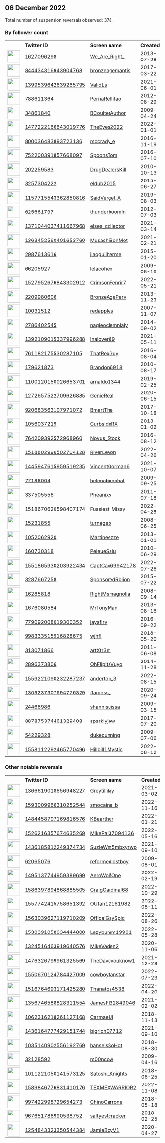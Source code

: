 
## 06 December 2022
Total number of suspension reversals observed: 378.

### By follower count
<table><tr><th></th><th align="left">Twitter ID</th><th align="left">Screen name</th>
<th align="left">Created</th><th align="left">Status</th><th align="left">Suspended</th><th align="left">Followers</th>
<tr><td><a href="https://pbs.twimg.com/profile_images/1390404872164417538/1ZJefQdw_normal.jpg"><img src="https://pbs.twimg.com/profile_images/1390404872164417538/1ZJefQdw_normal.jpg" width="40px" height="40px" align="center"/></a></td><td><a href="https://twitter.com/intent/user?user_id=1627096298">1627096298</a></td><td><a href="https://twitter.com/We_Are_Right_">We_Are_Right_</a></td><td>2013-07-28</td><td align="center"></td><td>2022-10-29</td><td>146159</td></tr>
<tr><td><a href="https://pbs.twimg.com/profile_images/844437301459607552/aucDes-4_normal.jpg"><img src="https://pbs.twimg.com/profile_images/844437301459607552/aucDes-4_normal.jpg" width="40px" height="40px" align="center"/></a></td><td><a href="https://twitter.com/intent/user?user_id=844434316943904768">844434316943904768</a></td><td><a href="https://twitter.com/bronzeagemantis">bronzeagemantis</a></td><td>2017-03-22</td><td align="center"></td><td></td><td>92163</td></tr>
<tr><td><a href="https://pbs.twimg.com/profile_images/1610460398993477632/L_C5Tx-n_normal.png"><img src="https://pbs.twimg.com/profile_images/1610460398993477632/L_C5Tx-n_normal.png" width="40px" height="40px" align="center"/></a></td><td><a href="https://twitter.com/intent/user?user_id=1399539642639265795">1399539642639265795</a></td><td><a href="https://twitter.com/ValidLs">ValidLs</a></td><td>2021-06-01</td><td align="center"></td><td>2022-12-02</td><td>39344</td></tr>
<tr><td><a href="https://pbs.twimg.com/profile_images/1296931395592433665/aInpQmoi_normal.jpg"><img src="https://pbs.twimg.com/profile_images/1296931395592433665/aInpQmoi_normal.jpg" width="40px" height="40px" align="center"/></a></td><td><a href="https://twitter.com/intent/user?user_id=788611364">788611364</a></td><td><a href="https://twitter.com/PernaReflitao">PernaReflitao</a></td><td>2012-08-29</td><td align="center"></td><td>2022-06-13</td><td>26853</td></tr>
<tr><td><a href="https://pbs.twimg.com/profile_images/1609238420278190081/2cnelpGG_normal.jpg"><img src="https://pbs.twimg.com/profile_images/1609238420278190081/2cnelpGG_normal.jpg" width="40px" height="40px" align="center"/></a></td><td><a href="https://twitter.com/intent/user?user_id=34861840">34861840</a></td><td><a href="https://twitter.com/BCoulterAuthor">BCoulterAuthor</a></td><td>2009-04-24</td><td align="center"></td><td>2022-09-23</td><td>20273</td></tr>
<tr><td><a href="https://pbs.twimg.com/profile_images/1531522173533290498/Eh0SmevO_normal.jpg"><img src="https://pbs.twimg.com/profile_images/1531522173533290498/Eh0SmevO_normal.jpg" width="40px" height="40px" align="center"/></a></td><td><a href="https://twitter.com/intent/user?user_id=1477222166643019776">1477222166643019776</a></td><td><a href="https://twitter.com/TheEyes2022">TheEyes2022</a></td><td>2022-01-01</td><td align="center"></td><td>2022-09-24</td><td>17854</td></tr>
<tr><td><a href="https://pbs.twimg.com/profile_images/803324945447133184/ZhaGaSrh_normal.jpg"><img src="https://pbs.twimg.com/profile_images/803324945447133184/ZhaGaSrh_normal.jpg" width="40px" height="40px" align="center"/></a></td><td><a href="https://twitter.com/intent/user?user_id=800036483893723136">800036483893723136</a></td><td><a href="https://twitter.com/mccrady_e">mccrady_e</a></td><td>2016-11-19</td><td align="center"></td><td>2022-10-29</td><td>15773</td></tr>
<tr><td><a href="https://pbs.twimg.com/profile_images/1246508639352954885/0t1MTLAi_normal.jpg"><img src="https://pbs.twimg.com/profile_images/1246508639352954885/0t1MTLAi_normal.jpg" width="40px" height="40px" align="center"/></a></td><td><a href="https://twitter.com/intent/user?user_id=752200391857668097">752200391857668097</a></td><td><a href="https://twitter.com/SpoonsTom">SpoonsTom</a></td><td>2016-07-10</td><td align="center"></td><td>2022-04-24</td><td>15742</td></tr>
<tr><td><a href="https://pbs.twimg.com/profile_images/1186792457540907008/P-pqPLNH_normal.jpg"><img src="https://pbs.twimg.com/profile_images/1186792457540907008/P-pqPLNH_normal.jpg" width="40px" height="40px" align="center"/></a></td><td><a href="https://twitter.com/intent/user?user_id=202259583">202259583</a></td><td><a href="https://twitter.com/DrugDealersKill">DrugDealersKill</a></td><td>2010-10-13</td><td align="center"></td><td></td><td>15418</td></tr>
<tr><td><a href="https://pbs.twimg.com/profile_images/1498482311993585665/9TnbbseN_normal.jpg"><img src="https://pbs.twimg.com/profile_images/1498482311993585665/9TnbbseN_normal.jpg" width="40px" height="40px" align="center"/></a></td><td><a href="https://twitter.com/intent/user?user_id=3257304222">3257304222</a></td><td><a href="https://twitter.com/eldub2015">eldub2015</a></td><td>2015-06-27</td><td align="center"></td><td>2022-10-29</td><td>12788</td></tr>
<tr><td><a href="https://pbs.twimg.com/profile_images/1615813283583299605/oIfyI8AQ_normal.jpg"><img src="https://pbs.twimg.com/profile_images/1615813283583299605/oIfyI8AQ_normal.jpg" width="40px" height="40px" align="center"/></a></td><td><a href="https://twitter.com/intent/user?user_id=1157715543362850816">1157715543362850816</a></td><td><a href="https://twitter.com/SaidVergel_A">SaidVergel_A</a></td><td>2019-08-03</td><td align="center"></td><td>2022-04-24</td><td>12073</td></tr>
<tr><td><a href="https://pbs.twimg.com/profile_images/2443297750/qUId3OE6_normal"><img src="https://pbs.twimg.com/profile_images/2443297750/qUId3OE6_normal" width="40px" height="40px" align="center"/></a></td><td><a href="https://twitter.com/intent/user?user_id=625661797">625661797</a></td><td><a href="https://twitter.com/thunderboomin">thunderboomin</a></td><td>2012-07-03</td><td align="center"></td><td>2022-11-08</td><td>11667</td></tr>
<tr><td><a href="https://pbs.twimg.com/profile_images/1550567152800890881/Q0y5GHeb_normal.jpg"><img src="https://pbs.twimg.com/profile_images/1550567152800890881/Q0y5GHeb_normal.jpg" width="40px" height="40px" align="center"/></a></td><td><a href="https://twitter.com/intent/user?user_id=1371044037411667968">1371044037411667968</a></td><td><a href="https://twitter.com/elsea_collector">elsea_collector</a></td><td>2021-03-14</td><td align="center"></td><td>2022-11-08</td><td>10642</td></tr>
<tr><td><a href="https://pbs.twimg.com/profile_images/1365438697429172237/B5_y0eTI_normal.jpg"><img src="https://pbs.twimg.com/profile_images/1365438697429172237/B5_y0eTI_normal.jpg" width="40px" height="40px" align="center"/></a></td><td><a href="https://twitter.com/intent/user?user_id=1363452560401653760">1363452560401653760</a></td><td><a href="https://twitter.com/MusashiBonMot">MusashiBonMot</a></td><td>2021-02-21</td><td align="center"></td><td>2022-12-04</td><td>8445</td></tr>
<tr><td><a href="https://pbs.twimg.com/profile_images/1224667594147475457/f2gfRNka_normal.jpg"><img src="https://pbs.twimg.com/profile_images/1224667594147475457/f2gfRNka_normal.jpg" width="40px" height="40px" align="center"/></a></td><td><a href="https://twitter.com/intent/user?user_id=2987613616">2987613616</a></td><td><a href="https://twitter.com/jiaoguilherme">jiaoguilherme</a></td><td>2015-01-20</td><td align="center"></td><td></td><td>8322</td></tr>
<tr><td><a href="https://pbs.twimg.com/profile_images/1602017590653734913/7cyxTVs9_normal.jpg"><img src="https://pbs.twimg.com/profile_images/1602017590653734913/7cyxTVs9_normal.jpg" width="40px" height="40px" align="center"/></a></td><td><a href="https://twitter.com/intent/user?user_id=66205927">66205927</a></td><td><a href="https://twitter.com/lelacohen">lelacohen</a></td><td>2009-08-16</td><td align="center">🔒</td><td>2022-09-10</td><td>8273</td></tr>
<tr><td><a href="https://pbs.twimg.com/profile_images/1527953053298864130/n9nzB42u_normal.jpg"><img src="https://pbs.twimg.com/profile_images/1527953053298864130/n9nzB42u_normal.jpg" width="40px" height="40px" align="center"/></a></td><td><a href="https://twitter.com/intent/user?user_id=1527952676843302912">1527952676843302912</a></td><td><a href="https://twitter.com/CrimsonFenrir7">CrimsonFenrir7</a></td><td>2022-05-21</td><td align="center"></td><td>2022-10-30</td><td>8065</td></tr>
<tr><td><a href="https://pbs.twimg.com/profile_images/648615546699689984/cohHJsGX_normal.jpg"><img src="https://pbs.twimg.com/profile_images/648615546699689984/cohHJsGX_normal.jpg" width="40px" height="40px" align="center"/></a></td><td><a href="https://twitter.com/intent/user?user_id=2209980606">2209980606</a></td><td><a href="https://twitter.com/BronzeAgePerv">BronzeAgePerv</a></td><td>2013-11-23</td><td align="center"></td><td></td><td>6804</td></tr>
<tr><td><a href="https://pbs.twimg.com/profile_images/1068309644362358785/CenvPQYJ_normal.jpg"><img src="https://pbs.twimg.com/profile_images/1068309644362358785/CenvPQYJ_normal.jpg" width="40px" height="40px" align="center"/></a></td><td><a href="https://twitter.com/intent/user?user_id=10031512">10031512</a></td><td><a href="https://twitter.com/redapples">redapples</a></td><td>2007-11-07</td><td align="center"></td><td></td><td>6076</td></tr>
<tr><td><a href="https://pbs.twimg.com/profile_images/1425526913616027659/06ZsqUhI_normal.jpg"><img src="https://pbs.twimg.com/profile_images/1425526913616027659/06ZsqUhI_normal.jpg" width="40px" height="40px" align="center"/></a></td><td><a href="https://twitter.com/intent/user?user_id=2786402545">2786402545</a></td><td><a href="https://twitter.com/nagleociemnialy">nagleociemnialy</a></td><td>2014-09-02</td><td align="center">🔒</td><td>2022-11-09</td><td>5814</td></tr>
<tr><td><a href="https://pbs.twimg.com/profile_images/1610426903130783745/4sKxX22S_normal.jpg"><img src="https://pbs.twimg.com/profile_images/1610426903130783745/4sKxX22S_normal.jpg" width="40px" height="40px" align="center"/></a></td><td><a href="https://twitter.com/intent/user?user_id=1392109015337996288">1392109015337996288</a></td><td><a href="https://twitter.com/Inalover89">Inalover89</a></td><td>2021-05-11</td><td align="center">🚫</td><td>2022-03-05</td><td>5520</td></tr>
<tr><td><a href="https://pbs.twimg.com/profile_images/1324485287096000514/wfiNYSh9_normal.jpg"><img src="https://pbs.twimg.com/profile_images/1324485287096000514/wfiNYSh9_normal.jpg" width="40px" height="40px" align="center"/></a></td><td><a href="https://twitter.com/intent/user?user_id=761182175530287105">761182175530287105</a></td><td><a href="https://twitter.com/ThatRexGuy">ThatRexGuy</a></td><td>2016-08-04</td><td align="center"></td><td></td><td>5179</td></tr>
<tr><td><a href="https://pbs.twimg.com/profile_images/1621205068656549888/p-2nd5Y6_normal.jpg"><img src="https://pbs.twimg.com/profile_images/1621205068656549888/p-2nd5Y6_normal.jpg" width="40px" height="40px" align="center"/></a></td><td><a href="https://twitter.com/intent/user?user_id=179621873">179621873</a></td><td><a href="https://twitter.com/Brandon6918">Brandon6918</a></td><td>2010-08-17</td><td align="center"></td><td>2022-11-22</td><td>5131</td></tr>
<tr><td><a href="https://pbs.twimg.com/profile_images/1610034995309035521/520BAV24_normal.jpg"><img src="https://pbs.twimg.com/profile_images/1610034995309035521/520BAV24_normal.jpg" width="40px" height="40px" align="center"/></a></td><td><a href="https://twitter.com/intent/user?user_id=1100120150026653701">1100120150026653701</a></td><td><a href="https://twitter.com/arnaldo1344">arnaldo1344</a></td><td>2019-02-25</td><td align="center"></td><td>2022-11-10</td><td>4854</td></tr>
<tr><td><a href="https://pbs.twimg.com/profile_images/1272658049463988229/XPrgaEkY_normal.jpg"><img src="https://pbs.twimg.com/profile_images/1272658049463988229/XPrgaEkY_normal.jpg" width="40px" height="40px" align="center"/></a></td><td><a href="https://twitter.com/intent/user?user_id=1272657522709626885">1272657522709626885</a></td><td><a href="https://twitter.com/GenieReal">GenieReal</a></td><td>2020-06-15</td><td align="center"></td><td>2022-10-29</td><td>4845</td></tr>
<tr><td><a href="https://pbs.twimg.com/profile_images/943867743668981761/mRche-PC_normal.jpg"><img src="https://pbs.twimg.com/profile_images/943867743668981761/mRche-PC_normal.jpg" width="40px" height="40px" align="center"/></a></td><td><a href="https://twitter.com/intent/user?user_id=920683563107971072">920683563107971072</a></td><td><a href="https://twitter.com/BmartThe">BmartThe</a></td><td>2017-10-18</td><td align="center"></td><td></td><td>4713</td></tr>
<tr><td><a href="https://pbs.twimg.com/profile_images/1360212213156438016/sKG51F1l_normal.jpg"><img src="https://pbs.twimg.com/profile_images/1360212213156438016/sKG51F1l_normal.jpg" width="40px" height="40px" align="center"/></a></td><td><a href="https://twitter.com/intent/user?user_id=1056037219">1056037219</a></td><td><a href="https://twitter.com/CurbsideRX">CurbsideRX</a></td><td>2013-01-02</td><td align="center"></td><td>2022-05-08</td><td>4483</td></tr>
<tr><td><a href="https://pbs.twimg.com/profile_images/1567182287216812040/JpBhdLe1_normal.jpg"><img src="https://pbs.twimg.com/profile_images/1567182287216812040/JpBhdLe1_normal.jpg" width="40px" height="40px" align="center"/></a></td><td><a href="https://twitter.com/intent/user?user_id=764209392572968960">764209392572968960</a></td><td><a href="https://twitter.com/Novus_Stock">Novus_Stock</a></td><td>2016-08-12</td><td align="center"></td><td>2022-10-22</td><td>4389</td></tr>
<tr><td><a href="https://pbs.twimg.com/profile_images/1518806507688808450/k8D9oW_q_normal.jpg"><img src="https://pbs.twimg.com/profile_images/1518806507688808450/k8D9oW_q_normal.jpg" width="40px" height="40px" align="center"/></a></td><td><a href="https://twitter.com/intent/user?user_id=1518802996502704128">1518802996502704128</a></td><td><a href="https://twitter.com/RiverLevon">RiverLevon</a></td><td>2022-04-26</td><td align="center"></td><td>2022-12-04</td><td>4337</td></tr>
<tr><td><a href="https://pbs.twimg.com/profile_images/1460015554622889989/zeEJQE-Q_normal.jpg"><img src="https://pbs.twimg.com/profile_images/1460015554622889989/zeEJQE-Q_normal.jpg" width="40px" height="40px" align="center"/></a></td><td><a href="https://twitter.com/intent/user?user_id=1445947615959519235">1445947615959519235</a></td><td><a href="https://twitter.com/VincentGorman6">VincentGorman6</a></td><td>2021-10-07</td><td align="center"></td><td>2022-04-17</td><td>4139</td></tr>
<tr><td><a href="https://pbs.twimg.com/profile_images/435246566/IMG00643_normal.jpg"><img src="https://pbs.twimg.com/profile_images/435246566/IMG00643_normal.jpg" width="40px" height="40px" align="center"/></a></td><td><a href="https://twitter.com/intent/user?user_id=77186004">77186004</a></td><td><a href="https://twitter.com/helenaboechat">helenaboechat</a></td><td>2009-09-25</td><td align="center"></td><td>2022-09-09</td><td>3876</td></tr>
<tr><td><a href="https://pbs.twimg.com/profile_images/1272402474381410306/OT5aSRmP_normal.jpg"><img src="https://pbs.twimg.com/profile_images/1272402474381410306/OT5aSRmP_normal.jpg" width="40px" height="40px" align="center"/></a></td><td><a href="https://twitter.com/intent/user?user_id=337505556">337505556</a></td><td><a href="https://twitter.com/Pheanixs">Pheanixs</a></td><td>2011-07-18</td><td align="center"></td><td>2022-08-29</td><td>3836</td></tr>
<tr><td><a href="https://pbs.twimg.com/profile_images/1620868557377503233/wJD6zvtd_normal.jpg"><img src="https://pbs.twimg.com/profile_images/1620868557377503233/wJD6zvtd_normal.jpg" width="40px" height="40px" align="center"/></a></td><td><a href="https://twitter.com/intent/user?user_id=1518670620598407174">1518670620598407174</a></td><td><a href="https://twitter.com/Fussiest_Missy">Fussiest_Missy</a></td><td>2022-04-25</td><td align="center"></td><td>2022-12-05</td><td>3802</td></tr>
<tr><td><a href="https://pbs.twimg.com/profile_images/1222355139429838848/ruOcmlzJ_normal.jpg"><img src="https://pbs.twimg.com/profile_images/1222355139429838848/ruOcmlzJ_normal.jpg" width="40px" height="40px" align="center"/></a></td><td><a href="https://twitter.com/intent/user?user_id=15231855">15231855</a></td><td><a href="https://twitter.com/turnageb">turnageb</a></td><td>2008-06-25</td><td align="center"></td><td></td><td>3612</td></tr>
<tr><td><a href="https://pbs.twimg.com/profile_images/1456554566258995202/uq7RftBB_normal.jpg"><img src="https://pbs.twimg.com/profile_images/1456554566258995202/uq7RftBB_normal.jpg" width="40px" height="40px" align="center"/></a></td><td><a href="https://twitter.com/intent/user?user_id=1052062920">1052062920</a></td><td><a href="https://twitter.com/Martineezze">Martineezze</a></td><td>2013-01-01</td><td align="center"></td><td>2022-05-28</td><td>3563</td></tr>
<tr><td><a href="https://pbs.twimg.com/profile_images/1600304977494278145/59dROV2C_normal.jpg"><img src="https://pbs.twimg.com/profile_images/1600304977494278145/59dROV2C_normal.jpg" width="40px" height="40px" align="center"/></a></td><td><a href="https://twitter.com/intent/user?user_id=160730318">160730318</a></td><td><a href="https://twitter.com/PeleueSalu">PeleueSalu</a></td><td>2010-06-29</td><td align="center"></td><td></td><td>3516</td></tr>
<tr><td><a href="https://pbs.twimg.com/profile_images/1553361553545744384/7xCbtnwx_normal.jpg"><img src="https://pbs.twimg.com/profile_images/1553361553545744384/7xCbtnwx_normal.jpg" width="40px" height="40px" align="center"/></a></td><td><a href="https://twitter.com/intent/user?user_id=1551865930203922434">1551865930203922434</a></td><td><a href="https://twitter.com/CaptCav69942178">CaptCav69942178</a></td><td>2022-07-26</td><td align="center"></td><td>2022-12-03</td><td>3330</td></tr>
<tr><td><a href="https://pbs.twimg.com/profile_images/1610734558223405056/si3641Zc_normal.jpg"><img src="https://pbs.twimg.com/profile_images/1610734558223405056/si3641Zc_normal.jpg" width="40px" height="40px" align="center"/></a></td><td><a href="https://twitter.com/intent/user?user_id=3287667258">3287667258</a></td><td><a href="https://twitter.com/SponsoredRblion">SponsoredRblion</a></td><td>2015-07-22</td><td align="center"></td><td></td><td>2989</td></tr>
<tr><td><a href="https://pbs.twimg.com/profile_images/1611536601682776064/3kAqQMqF_normal.jpg"><img src="https://pbs.twimg.com/profile_images/1611536601682776064/3kAqQMqF_normal.jpg" width="40px" height="40px" align="center"/></a></td><td><a href="https://twitter.com/intent/user?user_id=16285818">16285818</a></td><td><a href="https://twitter.com/RightMsmagnolia">RightMsmagnolia</a></td><td>2008-09-14</td><td align="center"></td><td></td><td>2925</td></tr>
<tr><td><a href="https://pbs.twimg.com/profile_images/1176641369877692417/Pgem5o79_normal.jpg"><img src="https://pbs.twimg.com/profile_images/1176641369877692417/Pgem5o79_normal.jpg" width="40px" height="40px" align="center"/></a></td><td><a href="https://twitter.com/intent/user?user_id=1676080584">1676080584</a></td><td><a href="https://twitter.com/MrTonyMan">MrTonyMan</a></td><td>2013-08-16</td><td align="center"></td><td></td><td>2917</td></tr>
<tr><td><a href="https://pbs.twimg.com/profile_images/1220405128756367367/n4lANJe5_normal.jpg"><img src="https://pbs.twimg.com/profile_images/1220405128756367367/n4lANJe5_normal.jpg" width="40px" height="40px" align="center"/></a></td><td><a href="https://twitter.com/intent/user?user_id=779092008019300352">779092008019300352</a></td><td><a href="https://twitter.com/jaysflrv">jaysflrv</a></td><td>2016-09-22</td><td align="center"></td><td></td><td>2892</td></tr>
<tr><td><a href="https://pbs.twimg.com/profile_images/1369950085644181505/ZsDkyLYR_normal.jpg"><img src="https://pbs.twimg.com/profile_images/1369950085644181505/ZsDkyLYR_normal.jpg" width="40px" height="40px" align="center"/></a></td><td><a href="https://twitter.com/intent/user?user_id=998333515916828675">998333515916828675</a></td><td><a href="https://twitter.com/wjhfl">wjhfl</a></td><td>2018-05-20</td><td align="center"></td><td>2022-10-29</td><td>2811</td></tr>
<tr><td><a href="https://pbs.twimg.com/profile_images/1262907221962362881/F_GOTcRn_normal.jpg"><img src="https://pbs.twimg.com/profile_images/1262907221962362881/F_GOTcRn_normal.jpg" width="40px" height="40px" align="center"/></a></td><td><a href="https://twitter.com/intent/user?user_id=313071866">313071866</a></td><td><a href="https://twitter.com/artXtr3m">artXtr3m</a></td><td>2011-06-08</td><td align="center"></td><td>2022-05-11</td><td>2797</td></tr>
<tr><td><a href="https://pbs.twimg.com/profile_images/1278387583568023561/DV7-MSGn_normal.jpg"><img src="https://pbs.twimg.com/profile_images/1278387583568023561/DV7-MSGn_normal.jpg" width="40px" height="40px" align="center"/></a></td><td><a href="https://twitter.com/intent/user?user_id=2896373806">2896373806</a></td><td><a href="https://twitter.com/OhFlipItsVuyo">OhFlipItsVuyo</a></td><td>2014-11-28</td><td align="center"></td><td></td><td>2786</td></tr>
<tr><td><a href="https://pbs.twimg.com/profile_images/1597193474054438912/gt8ZIluZ_normal.jpg"><img src="https://pbs.twimg.com/profile_images/1597193474054438912/gt8ZIluZ_normal.jpg" width="40px" height="40px" align="center"/></a></td><td><a href="https://twitter.com/intent/user?user_id=1559221090232287237">1559221090232287237</a></td><td><a href="https://twitter.com/anderton_3">anderton_3</a></td><td>2022-08-15</td><td align="center">👋</td><td>2022-12-08</td><td>2728</td></tr>
<tr><td><a href="https://pbs.twimg.com/profile_images/1342198696969121798/VlnYhp2b_normal.jpg"><img src="https://pbs.twimg.com/profile_images/1342198696969121798/VlnYhp2b_normal.jpg" width="40px" height="40px" align="center"/></a></td><td><a href="https://twitter.com/intent/user?user_id=1309237307694776329">1309237307694776329</a></td><td><a href="https://twitter.com/fIamess_">fIamess_</a></td><td>2020-09-24</td><td align="center"></td><td></td><td>2687</td></tr>
<tr><td><a href="https://pbs.twimg.com/profile_images/1514299955036393477/dnBz3Il2_normal.jpg"><img src="https://pbs.twimg.com/profile_images/1514299955036393477/dnBz3Il2_normal.jpg" width="40px" height="40px" align="center"/></a></td><td><a href="https://twitter.com/intent/user?user_id=24466986">24466986</a></td><td><a href="https://twitter.com/shannisuissa">shannisuissa</a></td><td>2009-03-15</td><td align="center"></td><td>2022-11-08</td><td>2551</td></tr>
<tr><td><a href="https://pbs.twimg.com/profile_images/1610432730373967872/GFE9atil_normal.jpg"><img src="https://pbs.twimg.com/profile_images/1610432730373967872/GFE9atil_normal.jpg" width="40px" height="40px" align="center"/></a></td><td><a href="https://twitter.com/intent/user?user_id=887875374461329408">887875374461329408</a></td><td><a href="https://twitter.com/sparklyjew">sparklyjew</a></td><td>2017-07-20</td><td align="center"></td><td></td><td>2531</td></tr>
<tr><td><a href="https://pbs.twimg.com/profile_images/969455517671112706/t6nLhc7T_normal.jpg"><img src="https://pbs.twimg.com/profile_images/969455517671112706/t6nLhc7T_normal.jpg" width="40px" height="40px" align="center"/></a></td><td><a href="https://twitter.com/intent/user?user_id=54229328">54229328</a></td><td><a href="https://twitter.com/dukecunning">dukecunning</a></td><td>2009-07-06</td><td align="center"></td><td></td><td>2516</td></tr>
<tr><td><a href="https://pbs.twimg.com/profile_images/1558118058052419593/C2K6EFEQ_normal.jpg"><img src="https://pbs.twimg.com/profile_images/1558118058052419593/C2K6EFEQ_normal.jpg" width="40px" height="40px" align="center"/></a></td><td><a href="https://twitter.com/intent/user?user_id=1558112292465770496">1558112292465770496</a></td><td><a href="https://twitter.com/Hillbill1Mystic">Hillbill1Mystic</a></td><td>2022-08-12</td><td align="center"></td><td>2022-11-18</td><td>2473</td></tr>
</table>

### Other notable reversals
<table><tr><th></th><th align="left">Twitter ID</th><th align="left">Screen name</th>
<th align="left">Created</th><th align="left">Status</th><th align="left">Suspended</th><th align="left">Followers</th>
<tr><td><a href="https://pbs.twimg.com/profile_images/1579038832888090624/7BCrDvwo_normal.jpg"><img src="https://pbs.twimg.com/profile_images/1579038832888090624/7BCrDvwo_normal.jpg" width="40px" height="40px" align="center"/></a></td><td><a href="https://twitter.com/intent/user?user_id=1366619018656948227">1366619018656948227</a></td><td><a href="https://twitter.com/Greytillilay">Greytillilay</a></td><td>2021-03-02</td><td align="center"></td><td>2022-11-07</td><td>610</td></tr>
<tr><td><a href="https://pbs.twimg.com/profile_images/1593022828470685696/U1dxrkxW_normal.jpg"><img src="https://pbs.twimg.com/profile_images/1593022828470685696/U1dxrkxW_normal.jpg" width="40px" height="40px" align="center"/></a></td><td><a href="https://twitter.com/intent/user?user_id=1593009966310252544">1593009966310252544</a></td><td><a href="https://twitter.com/smocaine_b">smocaine_b</a></td><td>2022-11-16</td><td align="center"></td><td>2022-11-30</td><td>572</td></tr>
<tr><td><a href="https://pbs.twimg.com/profile_images/1616225297262645249/D6Vz9u1W_normal.jpg"><img src="https://pbs.twimg.com/profile_images/1616225297262645249/D6Vz9u1W_normal.jpg" width="40px" height="40px" align="center"/></a></td><td><a href="https://twitter.com/intent/user?user_id=1484458707169816576">1484458707169816576</a></td><td><a href="https://twitter.com/KBearthur">KBearthur</a></td><td>2022-01-21</td><td align="center"></td><td>2022-11-20</td><td>721</td></tr>
<tr><td><a href="https://pbs.twimg.com/profile_images/1527035804559855616/SrmyosYD_normal.jpg"><img src="https://pbs.twimg.com/profile_images/1527035804559855616/SrmyosYD_normal.jpg" width="40px" height="40px" align="center"/></a></td><td><a href="https://twitter.com/intent/user?user_id=1526216357674635269">1526216357674635269</a></td><td><a href="https://twitter.com/MikePal37094136">MikePal37094136</a></td><td>2022-05-16</td><td align="center">🚫</td><td>2022-12-03</td><td>2257</td></tr>
<tr><td><a href="https://pbs.twimg.com/profile_images/1618175115317104640/tkh1XG7k_normal.jpg"><img src="https://pbs.twimg.com/profile_images/1618175115317104640/tkh1XG7k_normal.jpg" width="40px" height="40px" align="center"/></a></td><td><a href="https://twitter.com/intent/user?user_id=1436185812249374734">1436185812249374734</a></td><td><a href="https://twitter.com/SuzieWm5mbxyrwp">SuzieWm5mbxyrwp</a></td><td>2021-09-10</td><td align="center"></td><td>2022-12-02</td><td>1604</td></tr>
<tr><td><a href="https://pbs.twimg.com/profile_images/1596207129165283330/965qMCb3_normal.jpg"><img src="https://pbs.twimg.com/profile_images/1596207129165283330/965qMCb3_normal.jpg" width="40px" height="40px" align="center"/></a></td><td><a href="https://twitter.com/intent/user?user_id=62065076">62065076</a></td><td><a href="https://twitter.com/reformedlostboy">reformedlostboy</a></td><td>2009-08-01</td><td align="center">🚫</td><td>2022-12-05</td><td>656</td></tr>
<tr><td><a href="https://pbs.twimg.com/profile_images/1495145354114703360/cxtW-um__normal.jpg"><img src="https://pbs.twimg.com/profile_images/1495145354114703360/cxtW-um__normal.jpg" width="40px" height="40px" align="center"/></a></td><td><a href="https://twitter.com/intent/user?user_id=1495137744959389699">1495137744959389699</a></td><td><a href="https://twitter.com/AeroWolfOne">AeroWolfOne</a></td><td>2022-02-19</td><td align="center"></td><td>2022-11-28</td><td>245</td></tr>
<tr><td><a href="https://pbs.twimg.com/profile_images/1586402024677064708/-EKFMUFr_normal.jpg"><img src="https://pbs.twimg.com/profile_images/1586402024677064708/-EKFMUFr_normal.jpg" width="40px" height="40px" align="center"/></a></td><td><a href="https://twitter.com/intent/user?user_id=1586397894868885505">1586397894868885505</a></td><td><a href="https://twitter.com/CraigCardinal68">CraigCardinal68</a></td><td>2022-10-29</td><td align="center">🚫</td><td>2022-12-03</td><td>159</td></tr>
<tr><td><a href="https://pbs.twimg.com/profile_images/1616279408334995465/qiAyyQTS_normal.jpg"><img src="https://pbs.twimg.com/profile_images/1616279408334995465/qiAyyQTS_normal.jpg" width="40px" height="40px" align="center"/></a></td><td><a href="https://twitter.com/intent/user?user_id=1557742415758651392">1557742415758651392</a></td><td><a href="https://twitter.com/OUfan12161982">OUfan12161982</a></td><td>2022-08-11</td><td align="center"></td><td>2022-12-05</td><td>111</td></tr>
<tr><td><a href="https://pbs.twimg.com/profile_images/1618030690183806978/89mH0t0I_normal.jpg"><img src="https://pbs.twimg.com/profile_images/1618030690183806978/89mH0t0I_normal.jpg" width="40px" height="40px" align="center"/></a></td><td><a href="https://twitter.com/intent/user?user_id=1563039627119710209">1563039627119710209</a></td><td><a href="https://twitter.com/OfficalGaySpic">OfficalGaySpic</a></td><td>2022-08-26</td><td align="center"></td><td>2022-11-24</td><td>176</td></tr>
<tr><td><a href="https://pbs.twimg.com/profile_images/1530391281846870016/21ieqrBP_normal.jpg"><img src="https://pbs.twimg.com/profile_images/1530391281846870016/21ieqrBP_normal.jpg" width="40px" height="40px" align="center"/></a></td><td><a href="https://twitter.com/intent/user?user_id=1530391058634444800">1530391058634444800</a></td><td><a href="https://twitter.com/Lazybumm19901">Lazybumm19901</a></td><td>2022-05-28</td><td align="center">🚫</td><td>2022-10-28</td><td>123</td></tr>
<tr><td><a href="https://pbs.twimg.com/profile_images/1591893323488403459/Lr09Cp_6_normal.jpg"><img src="https://pbs.twimg.com/profile_images/1591893323488403459/Lr09Cp_6_normal.jpg" width="40px" height="40px" align="center"/></a></td><td><a href="https://twitter.com/intent/user?user_id=1324516463919640576">1324516463919640576</a></td><td><a href="https://twitter.com/MikeVaden2">MikeVaden2</a></td><td>2020-11-06</td><td align="center"></td><td>2022-12-05</td><td>2442</td></tr>
<tr><td><a href="https://pbs.twimg.com/profile_images/1548066592457498632/7mebnKQr_normal.jpg"><img src="https://pbs.twimg.com/profile_images/1548066592457498632/7mebnKQr_normal.jpg" width="40px" height="40px" align="center"/></a></td><td><a href="https://twitter.com/intent/user?user_id=1476326799961325569">1476326799961325569</a></td><td><a href="https://twitter.com/TheDaveyouknow1">TheDaveyouknow1</a></td><td>2021-12-29</td><td align="center"></td><td>2022-11-21</td><td>182</td></tr>
<tr><td><a href="https://pbs.twimg.com/profile_images/1609408566598721538/dRYVLJeA_normal.jpg"><img src="https://pbs.twimg.com/profile_images/1609408566598721538/dRYVLJeA_normal.jpg" width="40px" height="40px" align="center"/></a></td><td><a href="https://twitter.com/intent/user?user_id=1550670124784427009">1550670124784427009</a></td><td><a href="https://twitter.com/cowboyfanstar">cowboyfanstar</a></td><td>2022-07-23</td><td align="center"></td><td>2022-12-01</td><td>1826</td></tr>
<tr><td><a href="https://pbs.twimg.com/profile_images/1516765528852942849/HO2gMn7r_normal.jpg"><img src="https://pbs.twimg.com/profile_images/1516765528852942849/HO2gMn7r_normal.jpg" width="40px" height="40px" align="center"/></a></td><td><a href="https://twitter.com/intent/user?user_id=1516764693171425280">1516764693171425280</a></td><td><a href="https://twitter.com/Thanatos4538">Thanatos4538</a></td><td>2022-04-20</td><td align="center">🔒</td><td>2022-12-03</td><td>1678</td></tr>
<tr><td><a href="https://abs.twimg.com/sticky/default_profile_images/default_profile_normal.png"><img src="https://abs.twimg.com/sticky/default_profile_images/default_profile_normal.png" width="40px" height="40px" align="center"/></a></td><td><a href="https://twitter.com/intent/user?user_id=1356746588828311554">1356746588828311554</a></td><td><a href="https://twitter.com/JamesFl32849046">JamesFl32849046</a></td><td>2021-02-02</td><td align="center"></td><td>2022-10-29</td><td>860</td></tr>
<tr><td><a href="https://pbs.twimg.com/profile_images/1573984932208295937/hQPw1S_M_normal.jpg"><img src="https://pbs.twimg.com/profile_images/1573984932208295937/hQPw1S_M_normal.jpg" width="40px" height="40px" align="center"/></a></td><td><a href="https://twitter.com/intent/user?user_id=1062316218261127168">1062316218261127168</a></td><td><a href="https://twitter.com/CarmaeUi">CarmaeUi</a></td><td>2018-11-13</td><td align="center"></td><td>2022-12-02</td><td>22</td></tr>
<tr><td><a href="https://abs.twimg.com/sticky/default_profile_images/default_profile_normal.png"><img src="https://abs.twimg.com/sticky/default_profile_images/default_profile_normal.png" width="40px" height="40px" align="center"/></a></td><td><a href="https://twitter.com/intent/user?user_id=1436164777429151744">1436164777429151744</a></td><td><a href="https://twitter.com/bigrich07712">bigrich07712</a></td><td>2021-09-10</td><td align="center"></td><td>2022-12-04</td><td>183</td></tr>
<tr><td><a href="https://pbs.twimg.com/profile_images/1402617579756310529/z1_VIfeH_normal.jpg"><img src="https://pbs.twimg.com/profile_images/1402617579756310529/z1_VIfeH_normal.jpg" width="40px" height="40px" align="center"/></a></td><td><a href="https://twitter.com/intent/user?user_id=1035140902556192769">1035140902556192769</a></td><td><a href="https://twitter.com/hanselsSoHot">hanselsSoHot</a></td><td>2018-08-30</td><td align="center"></td><td>2022-12-02</td><td>2169</td></tr>
<tr><td><a href="https://pbs.twimg.com/profile_images/1032476733981831168/JoYheV4r_normal.jpg"><img src="https://pbs.twimg.com/profile_images/1032476733981831168/JoYheV4r_normal.jpg" width="40px" height="40px" align="center"/></a></td><td><a href="https://twitter.com/intent/user?user_id=32128592">32128592</a></td><td><a href="https://twitter.com/m00ncow">m00ncow</a></td><td>2009-04-16</td><td align="center"></td><td>2022-11-06</td><td>25</td></tr>
<tr><td><a href="https://pbs.twimg.com/profile_images/1607336795037126659/UFNj2kPD_normal.jpg"><img src="https://pbs.twimg.com/profile_images/1607336795037126659/UFNj2kPD_normal.jpg" width="40px" height="40px" align="center"/></a></td><td><a href="https://twitter.com/intent/user?user_id=1011221050141573125">1011221050141573125</a></td><td><a href="https://twitter.com/Satoshi_Knights">Satoshi_Knights</a></td><td>2018-06-25</td><td align="center"></td><td>2022-12-05</td><td>226</td></tr>
<tr><td><a href="https://pbs.twimg.com/profile_images/1594020891469414400/k-jGD3mV_normal.jpg"><img src="https://pbs.twimg.com/profile_images/1594020891469414400/k-jGD3mV_normal.jpg" width="40px" height="40px" align="center"/></a></td><td><a href="https://twitter.com/intent/user?user_id=1589846776831410176">1589846776831410176</a></td><td><a href="https://twitter.com/TEXMEXWARRIOR2">TEXMEXWARRIOR2</a></td><td>2022-11-08</td><td align="center"></td><td>2022-11-29</td><td>209</td></tr>
<tr><td><a href="https://pbs.twimg.com/profile_images/1534704233399799810/4HT1ZzCp_normal.jpg"><img src="https://pbs.twimg.com/profile_images/1534704233399799810/4HT1ZzCp_normal.jpg" width="40px" height="40px" align="center"/></a></td><td><a href="https://twitter.com/intent/user?user_id=997422998729654273">997422998729654273</a></td><td><a href="https://twitter.com/ChinoCarrone">ChinoCarrone</a></td><td>2018-05-18</td><td align="center"></td><td>2022-12-02</td><td>81</td></tr>
<tr><td><a href="https://pbs.twimg.com/profile_images/967655884099932160/qOIJbLNA_normal.jpg"><img src="https://pbs.twimg.com/profile_images/967655884099932160/qOIJbLNA_normal.jpg" width="40px" height="40px" align="center"/></a></td><td><a href="https://twitter.com/intent/user?user_id=967651786990538752">967651786990538752</a></td><td><a href="https://twitter.com/saltyestcracker">saltyestcracker</a></td><td>2018-02-25</td><td align="center"></td><td>2022-11-14</td><td>799</td></tr>
<tr><td><a href="https://pbs.twimg.com/profile_images/1561082197221728258/q4GNpUIF_normal.jpg"><img src="https://pbs.twimg.com/profile_images/1561082197221728258/q4GNpUIF_normal.jpg" width="40px" height="40px" align="center"/></a></td><td><a href="https://twitter.com/intent/user?user_id=1254843323350544384">1254843323350544384</a></td><td><a href="https://twitter.com/JamieBoyV1">JamieBoyV1</a></td><td>2020-04-27</td><td align="center"></td><td>2022-11-25</td><td>357</td></tr>
</table>
